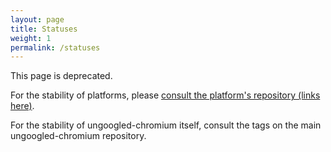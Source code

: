```yaml
---
layout: page
title: Statuses
weight: 1
permalink: /statuses
---
```


This page is deprecated.

For the stability of platforms, please [consult the platform's repository (links here)](https://github.com/ungoogled-software/ungoogled-chromium/blob/master/docs/platforms.md).

For the stability of ungoogled-chromium itself, consult the tags on the main ungoogled-chromium repository.
